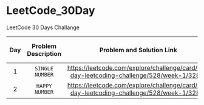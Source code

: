 # LeetCode_30Day
LeetCode 30 Days Challange

| Day | Problem Description | Problem and Solution Link | Git Solution Page |
| :---: | :---: | :---: | :---: |
| 1 | `SINGLE NUMBER` | https://leetcode.com/explore/challenge/card/30-day-leetcoding-challenge/528/week-1/3283/ | |
| 2 | `HAPPY NUMBER` | https://leetcode.com/explore/challenge/card/30-day-leetcoding-challenge/528/week-1/3284/ | |
